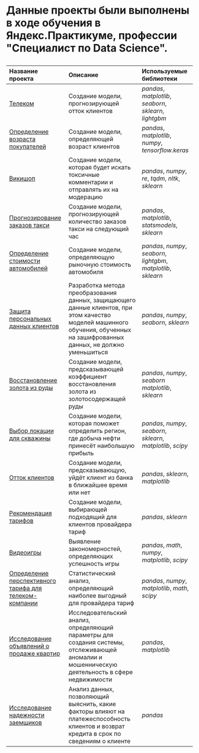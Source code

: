 # Данные проекты были выполнены в ходе обучения в Яндекс.Практикуме, профессии "Специалист по Data Science".

## 

| Название проекта | Описание | Используемые библиотеки | 
| :---------------------- | :---------------------- | :---------------------- |
| [Телеком](1.0_Telecom) | Создание модели, прогнозирующей отток клиентов | *pandas*, *matplotlib*, *seaborn*, *sklearn*, *lightgbm* |
| [Определение возраста покупателей](1.1_Age_of_customers) | Создание модели, определяющей возраст клиентов | *pandas*, *matplotlib*, *numpy*, *tensorflow.keras* |
| [Викишоп](1.2_Wikishop) | Создание модели, которая будет искать токсичные комментарии и отправлять их на модерацию | *pandas*, *numpy*, *re*, *tqdm*, *nltk*, *sklearn* |
| [Прогнозирование заказов такси](1.3_Taxi_orders) | Создание модели, прогнозирующей количество заказов такси на следующий час | *pandas*, *matplotlib*, *statsmodels*, *sklearn* |
| [Определение стоимости автомобилей](1.4_Car_prices) | Создание модели, определяющую рыночную стоимость автомобиля | *pandas*, *numpy*, *seaborn*, *lightgbm*, *matplotlib*, *sklearn* |
| [Защита персональных данных клиентов](1.5_Personal_customer_data) | Разработка метода преобразования данных, защищающего данные клиентов, при этом качество моделей машинного обучения, обученных на зашифрованных данных, не должно уменьшиться | *pandas*, *numpy*, *seaborn*, *sklearn* |
| [Восстановление золота из руды](1.6_Gold_from_ore) | Создание модели, предсказывающей коэффициент восстановления золота из золотосодержащей руды | *pandas*, *numpy*, *seaborn* *matplotlib*, *sklearn* |
| [Выбор локации для скважины](1.7_Well_location) | Создание модели, которая поможет определить регион, где добыча нефти принесёт наибольшую прибыль | *pandas*, *numpy*, *seaborn*, *sklearn*, *matplotlib*, *scipy* |
| [Отток клиентов](1.8_Customer_churn) | Создание модели, предсказывающую, уйдёт клиент из банка в ближайшее время или нет | *pandas*, *sklearn*, *matplotlib* |
| [Рекомендация тарифов](1.9_Tariff_recommendation) | Создание модели, выбирающей подходящий для клиентов провайдера тариф | *pandas*, *sklearn* |
| [Видеоигры](2.0_Video_games) | Выявление закономерностей, определяющих успешность игры | *pandas*, *math*, *numpy*, *matplotlib*, *scipy* |
| [Определение перспективного тарифа для телеком-компании](2.1_Telecom_tariff) | Статистический анализ, определяющий наиболее выгодный для провайдера тариф | *pandas*, *numpy*, *matplotlib*, *math*, *scipy* |
| [Исследование объявлений о продаже квартир](2.2_Flat_sale) | Исследовательский анализ, определяющий параметры для создания системы, отслеживающей аномалии и мошенническую деятельность в сфере недвижимости | *pandas*, *matplotlib* |
| [Исследование надежности заемщиков](2.3_Customer_solvency) | Анализ данных, позволяющий выяснить, какие факторы влияют на платежеспособность клиентов и возврат кредита в срок по сведениям о клиенте | *pandas* |
